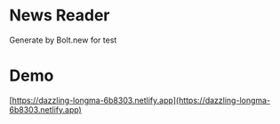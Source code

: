 # News Reader 
Generate by Bolt.new for test

# Demo
[https://dazzling-longma-6b8303.netlify.app](https://dazzling-longma-6b8303.netlify.app)  
